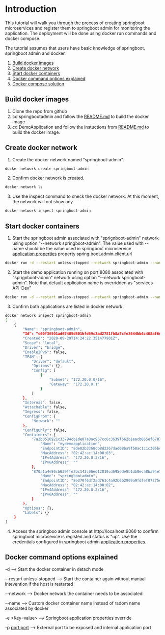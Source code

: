# Introduction
This tutorial will walk you through the process of creating springboot microservices and register them to springboot admin for monitoring the application. The deployment will be done using docker run commands and docker compose. 

The tutorial assumes that users have basic knowledge of springboot, springboot admin and docker.

1. [Build docker images](#build-docker-images)
2. [Create docker network](#create-docker-network)
3. [Start docker containers](#start-docker-containers)
4. [Docker command options explained](#docker-command-options-explained)
5. [Docker compose solution](#docker-compose-solution)

## Build docker images

1. Clone the repo from github
2. cd springbootadmin and follow the [README.md](https://github.com/shivchikkappa/SpringbootServiceWithAdmin/blob/master/springbootadmin/README.md) to build the docker image 
3. cd DemoApplication and follow the instuctions from [README.md](https://github.com/shivchikkappa/SpringbootServiceWithAdmin/blob/master/DemoApplication/README.md) to build the docker image.

## Create docker network

1. Create the docker network named "springboot-admin".
```bash
docker network create springboot-admin
```
2. Confirm docker network is created.
```bash
docker network ls
```
3. Use the inspect command to check the docker network. At this moment, the network will not show any 
```bash
docker network inspect springboot-admin
```
## Start docker containers

1. Start the springboot admin associated with "sprignboot-admin" network using option "--network springboot-admin". The value used with --name should be the value used in springboot microservice [application.properties](https://github.com/shivchikkappa/SpringbootServiceWithAdmin/blob/master/DemoApplication/src/main/resources/application.properties) property spring.boot.admin.client.url
  
```bash
docker run -d --restart unless-stopped --network springboot-admin --name myspringbootadmin -e spring_boot_admin_notify_mail_from=from@domainname -p 9060:9060 -p 9065:9065 myspringbootadmin
```
2. Start the demo application running on port 8080 associated with "sprignboot-admin" network using option "--network springboot-admin". Note that default application name is overridden as "services-API-Dev"
```bash
docker run -d --restart unless-stopped --network springboot-admin --name mydemoapplication -e SPRING_APPLICATION_NAME=Service-API-Dev -p 8080:9080 -p 8085:9085 mydemoapplication
```
3. Confirm both applications are listed in docker network
```bash
docker network inspect springboot-admin
[
    {
        "Name": "springboot-admin",
        "Id": "c60f36501ad67409d501bfd69c3ad2781fb8a7cfe3644bb4c468af6dc4b2d7e0",
        "Created": "2020-09-29T14:24:22.351477901Z",
        "Scope": "local",
        "Driver": "bridge",
        "EnableIPv6": false,
        "IPAM": {
            "Driver": "default",
            "Options": {},
            "Config": [
                {
                    "Subnet": "172.20.0.0/16",
                    "Gateway": "172.20.0.1"
                }
            ]
        },
        "Internal": false,
        "Attachable": false,
        "Ingress": false,
        "ConfigFrom": {
            "Network": ""
        },
        "ConfigOnly": false,
        "Containers": {
            "7a3b3510921c33794cb1de87a0ac957cc6c3639f662b1eacb865ef6787dc0007": {
                "Name": "mydemoapplication",
                "EndpointID": "8de82b3368cb8d3267dad08ba9f58ac1c1c305bc41ef779c9d145a11721e7227",
                "MacAddress": "02:42:ac:14:00:03",
                "IPv4Address": "172.20.0.3/16",
                "IPv6Address": ""
            },
            "870a1a4e86cb639ffe2bc143c06ed12810cd695ede9b1db0eca8ba94e73c5b88": {
                "Name": "springbootadmin",
                "EndpointID": "8e370f6df2ad761c4a92b6b2909a9fdfef87275d198a08b55e611d853c2f997d",
                "MacAddress": "02:42:ac:14:00:02",
                "IPv4Address": "172.20.0.2/16",
                "IPv6Address": ""
            }
        },
        "Options": {},
        "Labels": {}
    }
]
```

4. Access the springboo admin console at http://localhost:9060 to confirm springboot microsevice is registed and status is "up". Use the credentials configured in springboot admin [application.properties](https://github.com/shivchikkappa/SpringbootServiceWithAdmin/blob/master/springbootadmin/src/main/resources/application.properties).

## Docker command options explained

-d                       --> Start the docker container in detach mode

--restart unless-stopped --> Start the container again without manual intevention if the host is restarted

--network <network name> --> Docker network the container needs to be associated
  
--name <container name>  --> Custom docker container name instead of radom name associated by docker 
  
-e <Key=value>           --> Springboot application properties override 

-p <port:port>           --> External port to be exposed and internal application port  

